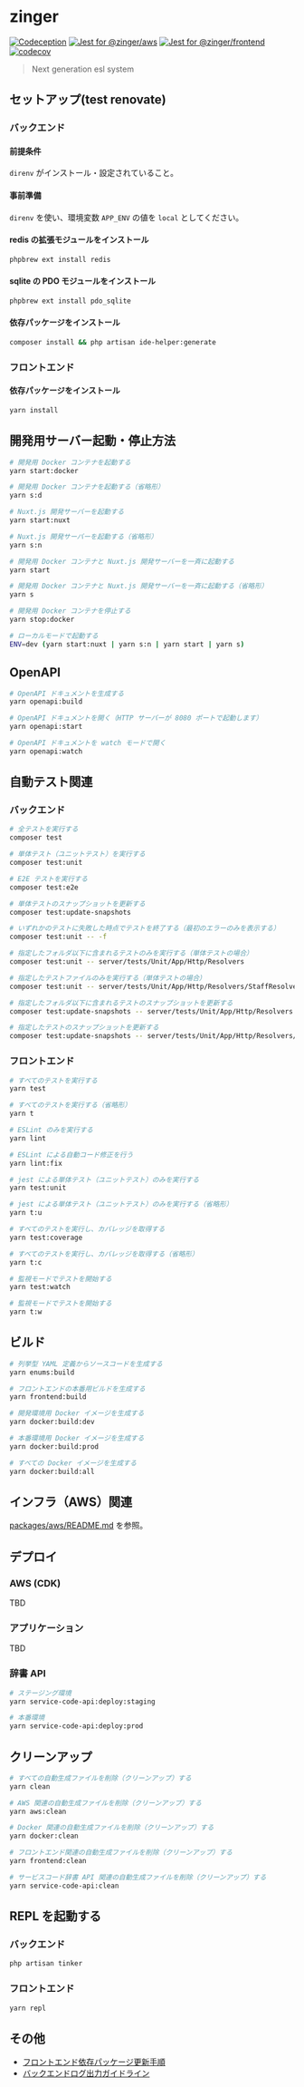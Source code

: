 # zinger

[![Codeception](https://github.com/eustylelab/zinger/actions/workflows/codeception.yaml/badge.svg)](https://github.com/eustylelab/zinger/actions/workflows/codeception.yaml)
[![Jest for @zinger/aws](https://github.com/eustylelab/zinger/actions/workflows/jest-aws.yaml/badge.svg)](https://github.com/eustylelab/zinger/actions/workflows/jest-aws.yaml)
[![Jest for @zinger/frontend](https://github.com/eustylelab/zinger/actions/workflows/jest-frontend.yaml/badge.svg)](https://github.com/eustylelab/zinger/actions/workflows/jest-frontend.yaml)
[![codecov](https://codecov.io/gh/eustylelab/zinger/branch/main/graph/badge.svg?token=BULTTYUFEW)](https://codecov.io/gh/eustylelab/zinger)

> Next generation esl system

## セットアップ(test renovate)

### バックエンド

#### 前提条件

`direnv` がインストール・設定されていること。

#### 事前準備

`direnv` を使い、環境変数 `APP_ENV` の値を `local` としてください。

#### redis の拡張モジュールをインストール

```bash
phpbrew ext install redis
```

#### sqlite の PDO モジュールをインストール

```bash
phpbrew ext install pdo_sqlite
```

#### 依存パッケージをインストール

```bash
composer install && php artisan ide-helper:generate
```

### フロントエンド

#### 依存パッケージをインストール

```bash
yarn install
```

## 開発用サーバー起動・停止方法

```bash
# 開発用 Docker コンテナを起動する
yarn start:docker

# 開発用 Docker コンテナを起動する（省略形）
yarn s:d

# Nuxt.js 開発サーバーを起動する
yarn start:nuxt

# Nuxt.js 開発サーバーを起動する（省略形）
yarn s:n

# 開発用 Docker コンテナと Nuxt.js 開発サーバーを一斉に起動する
yarn start

# 開発用 Docker コンテナと Nuxt.js 開発サーバーを一斉に起動する（省略形）
yarn s

# 開発用 Docker コンテナを停止する
yarn stop:docker

# ローカルモードで起動する
ENV=dev (yarn start:nuxt | yarn s:n | yarn start | yarn s)
```

## OpenAPI

```bash
# OpenAPI ドキュメントを生成する
yarn openapi:build

# OpenAPI ドキュメントを開く（HTTP サーバーが 8080 ポートで起動します）
yarn openapi:start

# OpenAPI ドキュメントを watch モードで開く
yarn openapi:watch
```

## 自動テスト関連

### バックエンド

```bash
# 全テストを実行する
composer test

# 単体テスト（ユニットテスト）を実行する
composer test:unit

# E2E テストを実行する
composer test:e2e

# 単体テストのスナップショットを更新する
composer test:update-snapshots

# いずれかのテストに失敗した時点でテストを終了する（最初のエラーのみを表示する）
composer test:unit -- -f

# 指定したフォルダ以下に含まれるテストのみを実行する（単体テストの場合）
composer test:unit -- server/tests/Unit/App/Http/Resolvers

# 指定したテストファイルのみを実行する（単体テストの場合）
composer test:unit -- server/tests/Unit/App/Http/Resolvers/StaffResolverImplTest.php

# 指定したフォルダ以下に含まれるテストのスナップショットを更新する
composer test:update-snapshots -- server/tests/Unit/App/Http/Resolvers

# 指定したテストのスナップショットを更新する
composer test:update-snapshots -- server/tests/Unit/App/Http/Resolvers/StaffResolverImplTest.php
```

### フロントエンド

```bash
# すべてのテストを実行する
yarn test

# すべてのテストを実行する（省略形）
yarn t

# ESLint のみを実行する
yarn lint

# ESLint による自動コード修正を行う
yarn lint:fix

# jest による単体テスト（ユニットテスト）のみを実行する
yarn test:unit

# jest による単体テスト（ユニットテスト）のみを実行する（省略形）
yarn t:u

# すべてのテストを実行し、カバレッジを取得する
yarn test:coverage

# すべてのテストを実行し、カバレッジを取得する（省略形）
yarn t:c

# 監視モードでテストを開始する
yarn test:watch

# 監視モードでテストを開始する
yarn t:w
```

## ビルド

```bash
# 列挙型 YAML 定義からソースコードを生成する
yarn enums:build

# フロントエンドの本番用ビルドを生成する
yarn frontend:build

# 開発環境用 Docker イメージを生成する
yarn docker:build:dev

# 本番環境用 Docker イメージを生成する
yarn docker:build:prod

# すべての Docker イメージを生成する
yarn docker:build:all
```

## インフラ（AWS）関連

[packages/aws/README.md](./packages/aws/README.md) を参照。

## デプロイ

### AWS (CDK)

TBD

### アプリケーション

TBD

### 辞書 API

```bash
# ステージング環境
yarn service-code-api:deploy:staging

# 本番環境
yarn service-code-api:deploy:prod
```

## クリーンアップ

```bash
# すべての自動生成ファイルを削除（クリーンアップ）する
yarn clean

# AWS 関連の自動生成ファイルを削除（クリーンアップ）する
yarn aws:clean

# Docker 関連の自動生成ファイルを削除（クリーンアップ）する
yarn docker:clean

# フロントエンド関連の自動生成ファイルを削除（クリーンアップ）する
yarn frontend:clean

# サービスコード辞書 API 関連の自動生成ファイルを削除（クリーンアップ）する
yarn service-code-api:clean
```

## REPL を起動する

### バックエンド

```bash
php artisan tinker
```

### フロントエンド

```bash
yarn repl
```

## その他

- [フロントエンド依存パッケージ更新手順](./docs/how-to-upgrade-frontend-dependencies.md)
- [バックエンドログ出力ガイドライン](./docs/logging-guideline.md)
